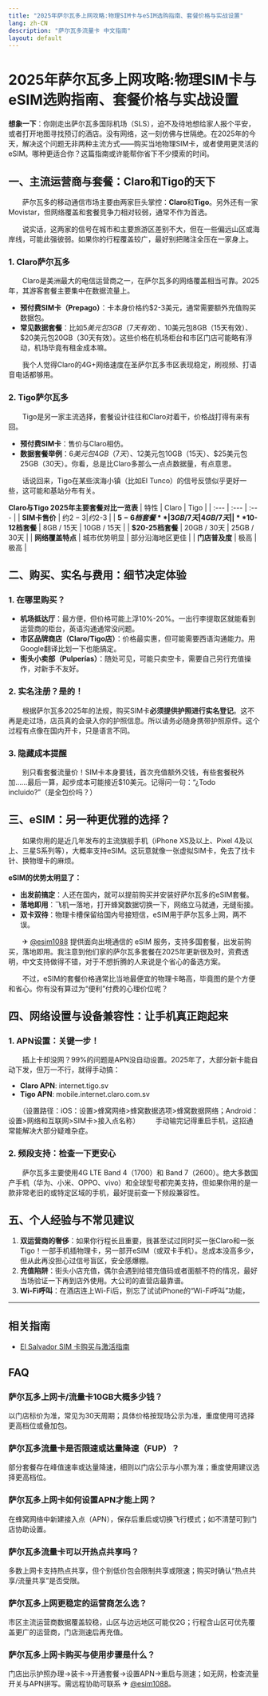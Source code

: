 ```yaml
---
title: "2025年萨尔瓦多上网攻略:物理SIM卡与eSIM选购指南、套餐价格与实战设置"
lang: zh-CN
description: "萨尔瓦多流量卡 中文指南"
layout: default
---
```

# 2025年萨尔瓦多上网攻略:物理SIM卡与eSIM选购指南、套餐价格与实战设置

**想象一下**：你刚走出萨尔瓦多国际机场（SLS），迫不及待地想给家人报个平安，或者打开地图寻找预订的酒店。没有网络，这一刻仿佛与世隔绝。在2025年的今天，解决这个问题无非两种主流方式——购买当地物理SIM卡，或者使用更灵活的eSIM。哪种更适合你？这篇指南或许能帮你省下不少摸索的时间。

## 一、主流运营商与套餐：Claro和Tigo的天下

　　萨尔瓦多的移动通信市场主要由两家巨头掌控：**Claro**和**Tigo**。另外还有一家Movistar，但网络覆盖和套餐竞争力相对较弱，通常不作为首选。

　　说实话，这两家的信号在城市和主要旅游区差别不大，但在一些偏远山区或海岸线，可能此强彼弱。如果你的行程覆盖较广，最好别把赌注全压在一家身上。

### 1. Claro萨尔瓦多
　　Claro是美洲最大的电信运营商之一，在萨尔瓦多的网络覆盖相当可靠。2025年，其游客套餐主要集中在数据流量上。

*   **预付费SIM卡（Prepago）**：卡本身价格约$2-3美元，通常需要额外充值购买数据包。
*   **常见数据套餐**：比如$5美元包3GB（7天有效）、$10美元包8GB（15天有效）、$20美元包20GB（30天有效）。这些价格在机场柜台和市区门店可能略有浮动，机场毕竟有租金成本嘛。

　　我个人觉得Claro的4G+网络速度在圣萨尔瓦多市区表现稳定，刷视频、打语音电话都够用。

### 2. Tigo萨尔瓦多
　　Tigo是另一家主流选择，套餐设计往往和Claro对着干，价格战打得有来有回。

*   **预付费SIM卡**：售价与Claro相仿。
*   **数据套餐举例**：$6美元包4GB（7天）、$12美元包10GB（15天）、$25美元包25GB（30天）。你看，总是比Claro多那么一点点数据量，有点意思。

　　话说回来，Tigo在某些滨海小镇（比如El Tunco）的信号反馈似乎更好一些，这可能和基站分布有关。

**Claro与Tigo 2025年主要套餐对比一览表**
| 特性 | Claro | Tigo |
| :--- | :--- | :--- |
| **SIM卡售价** | 约$2-3 | 约$2-3 |
| **$5-6档套餐** | 3GB / 7天 | 4GB / 7天 |
| **$10-12档套餐** | 8GB / 15天 | 10GB / 15天 |
| **$20-25档套餐** | 20GB / 30天 | 25GB / 30天 |
| **网络覆盖特点** | 城市优势明显 | 部分沿海地区更佳 |
| **门店普及度** | 极高 | 极高 |

## 二、购买、实名与费用：细节决定体验

### 1. 在哪里购买？
*   **机场抵达厅**：最方便，但价格可能上浮10%-20%。一出行李提取区就能看到运营商的柜台，英语沟通通常没问题。
*   **市区品牌商店（Claro/Tigo店）**：价格最实惠，但可能需要西语沟通能力。用Google翻译比划一下也能搞定。
*   **街头小卖部（Pulperías）**：随处可见，可能只卖空卡，需要自己另行充值操作，对新手不友好。

### 2. 实名注册？是的！
　　根据萨尔瓦多2025年的法规，购买SIM卡**必须提供护照进行实名登记**。这不再是走过场，店员真的会录入你的护照信息。所以请务必随身携带护照原件。这个过程有点像在国内开卡，只是语言不同。

### 3. 隐藏成本提醒
　　别只看套餐流量价！SIM卡本身要钱，首次充值额外交钱，有些套餐税外加……最后一算，起步成本可能接近$10美元。记得问一句：“¿Todo incluido?”（是全包价吗？）

## 三、eSIM：另一种更优雅的选择？

　　如果你用的是近几年发布的主流旗舰手机（iPhone XS及以上、Pixel 4及以上、三星S系列等），大概率支持eSIM。这玩意就像一张虚拟SIM卡，免去了找卡针、换物理卡的麻烦。

**eSIM的优势太明显了：**
*   **出发前搞定**：人还在国内，就可以提前购买并安装好萨尔瓦多的eSIM套餐。
*   **落地即用**：飞机一落地，打开蜂窝数据切换一下，网络立马就通，无缝衔接。
*   **双卡双待**：物理卡槽保留给国内号接短信，eSIM用于萨尔瓦多上网，两不误。

　　✈ [@esim1088](https://t.me/s/esim1088) 提供面向出境通信的 eSIM 服务，支持多国套餐，出发前购买，落地即用。我注意到他们家的萨尔瓦多套餐在2025年更新很及时，资费透明，中文支持做得不错，对于不想折腾的人来说是个省心的备选方案。

　　不过，eSIM的套餐价格通常比当地最便宜的物理卡略高，毕竟图的是个方便和省心。你有没有算过为“便利”付费的心理价位呢？

## 四、网络设置与设备兼容性：让手机真正跑起来

### 1. APN设置：关键一步！
　　插上卡却没网？99%的问题是APN没自动设置。2025年了，大部分新卡能自动下发，但万一不行，就得手动搞：

*   **Claro APN**: internet.tigo.sv
*   **Tigo APN**: mobile.internet.claro.com.sv

　　（设置路径：iOS：设置>蜂窝网络>蜂窝数据选项>蜂窝数据网络；Android：设置>网络和互联网>SIM卡>接入点名称）
　　手动输完记得重启手机，这招通常能解决大部分疑难杂症。

### 2. 频段支持：检查一下更安心
　　萨尔瓦多主要使用4G LTE Band 4（1700）和 Band 7（2600）。绝大多数国产手机（华为、小米、OPPO、vivo）和全球型号都完美支持，但如果你用的是一款非常老旧的或特定区域的手机，最好提前查一下频段兼容性。

## 五、个人经验与不常见建议

1.  **双运营商的奢侈**：如果你行程长且重要，我甚至试过同时买一张Claro和一张Tigo！一部手机插物理卡，另一部开eSIM（或双卡手机）。总成本没高多少，但从此再没担心过信号盲区，安全感爆棚。
2.  **充值陷阱**：街头小店充值，偶尔会遇到给错充值码或者面额不符的情况，最好当场验证一下再到店外使用。大公司的直营店最靠谱。
3.  **Wi-Fi呼叫**：在酒店连上Wi-Fi后，别忘了试试iPhone的“Wi-Fi呼叫”功能，

<!-- crosslink -->
---

## 相关指南

- [El Salvador SIM 卡购买与激活指南](https://faciylike.github.io/el-salvador-sim-guides)

<!-- BEGIN_EL_SALVADOR_FAQ -->
## FAQ

### 萨尔瓦多上网卡/流量卡10GB大概多少钱？
以门店标价为准，常见为30天周期；具体价格按现场公示为准，重度使用可选择更高档位或叠加包。

### 萨尔瓦多流量卡是否限速或达量降速（FUP）？
部分套餐存在峰值速率或达量降速，细则以门店公示与小票为准；重度使用建议选择更高档位。

### 萨尔瓦多上网卡如何设置APN才能上网？
在蜂窝网络中新建接入点（APN），保存后重启或切换飞行模式；如不清楚可到门店协助设置。

### 萨尔瓦多流量卡可以开热点共享吗？
多数上网卡支持热点共享，但个别低价包会限制共享或限速；购买时确认“热点共享/流量共享”是否受限。

### 萨尔瓦多上网更稳定的运营商怎么选？
市区主流运营商数据覆盖较稳，山区与边远地区可能仅2G；行程含山区可优先覆盖更广的运营商，门店测速后再充值。

### 萨尔瓦多上网卡购买与使用步骤是什么？
门店出示护照办理→装卡→开通套餐→设置APN→重启与测速；如无网，检查流量开关与APN拼写。需远程协助可联系 ✈ [@esim1088](https://t.me/s/esim1088)。

<script type="application/ld+json">
{"@context": "https://schema.org", "@type": "FAQPage", "mainEntity": [{"@type": "Question", "name": "萨尔瓦多上网卡/流量卡10GB大概多少钱？", "acceptedAnswer": {"@type": "Answer", "text": "以门店标价为准，常见为30天周期；具体价格按现场公示为准，重度使用可选择更高档位或叠加包。"}}, {"@type": "Question", "name": "萨尔瓦多流量卡是否限速或达量降速（FUP）？", "acceptedAnswer": {"@type": "Answer", "text": "部分套餐存在峰值速率或达量降速，细则以门店公示与小票为准；重度使用建议选择更高档位。"}}, {"@type": "Question", "name": "萨尔瓦多上网卡如何设置APN才能上网？", "acceptedAnswer": {"@type": "Answer", "text": "在蜂窝网络中新建接入点（APN），保存后重启或切换飞行模式；如不清楚可到门店协助设置。"}}, {"@type": "Question", "name": "萨尔瓦多流量卡可以开热点共享吗？", "acceptedAnswer": {"@type": "Answer", "text": "多数上网卡支持热点共享，但个别低价包会限制共享或限速；购买时确认“热点共享/流量共享”是否受限。"}}, {"@type": "Question", "name": "萨尔瓦多上网更稳定的运营商怎么选？", "acceptedAnswer": {"@type": "Answer", "text": "市区主流运营商数据覆盖较稳，山区与边远地区可能仅2G；行程含山区可优先覆盖更广的运营商，门店测速后再充值。"}}, {"@type": "Question", "name": "萨尔瓦多上网卡购买与使用步骤是什么？", "acceptedAnswer": {"@type": "Answer", "text": "门店出示护照办理→装卡→开通套餐→设置APN→重启与测速；如无网，检查流量开关与APN拼写。需远程协助可联系 ✈ @esim1088。"}}]}
</script>
<!-- END_EL_SALVADOR_FAQ -->
